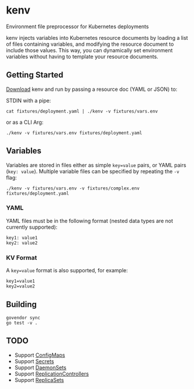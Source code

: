 # kenv

Environment file preprocessor for Kubernetes deployments

kenv injects variables into Kubernetes resource documents by loading a list of files containing variables, and modifying the resource document to include those values. This way, you can dynamically set environment variables without having to template your resource documents.

## Getting Started

[Download](https://github.com/thisendout/kenv/releases/tag/v0.1.0) kenv and run by passing a resource doc (YAML or JSON) to:

STDIN with a pipe:

```
cat fixtures/deployment.yaml | ./kenv -v fixtures/vars.env
```

or as a CLI Arg:

```
./kenv -v fixtures/vars.env fixtures/deployment.yaml
```

## Variables

Variables are stored in files either as simple `key=value` pairs, or YAML pairs (`key: value`). Multiple variable files can be specified by repeating the `-v` flag:

```
./kenv -v fixtures/vars.env -v fixtures/complex.env fixtures/deployment.yaml
```

### YAML

YAML files must be in the following format (nested data types are not currently supported):

```
key1: value1
key2: value2
```

### KV Format

A `key=value` format is also supported, for example:

```
key1=value1
key2=value2
```

## Building

```
govendor sync
go test -v .
```

## TODO

* Support [ConfigMaps](http://kubernetes.io/docs/user-guide/configmap/)
* Support [Secrets](http://kubernetes.io/docs/user-guide/secrets/walkthrough/)
* Support [DaemonSets](http://kubernetes.io/docs/admin/daemons/)
* Support [ReplicationControllers](http://kubernetes.io/docs/user-guide/replication-controller/)
* Support [ReplicaSets](http://kubernetes.io/docs/user-guide/replicasets/)
